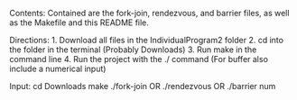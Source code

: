 Contents:
    Contained are the fork-join, rendezvous, and barrier files, as well as the Makefile and this 
    README file.

Directions:
    1. Download all files in the IndividualProgram2 folder
    2. cd into the folder in the terminal (Probably Downloads)
    3. Run make in the command line
    4. Run the project with the ./ command (For buffer also include a numerical input)

Input:
    cd Downloads
    make
    ./fork-join     OR     ./rendezvous     OR     ./barrier num